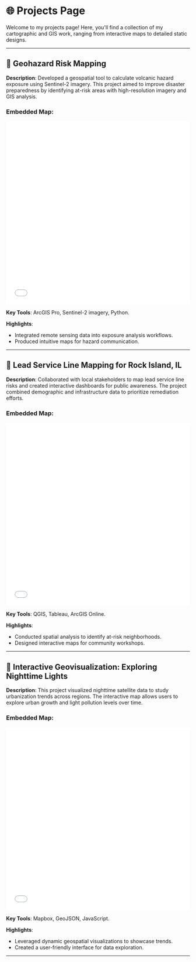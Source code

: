 # 🌐 Projects Page

Welcome to my projects page! Here, you'll find a collection of my cartographic and GIS work, ranging from interactive maps to detailed static designs.

---

## 🌋 Geohazard Risk Mapping
**Description**: Developed a geospatial tool to calculate volcanic hazard exposure using Sentinel-2 imagery. This project aimed to improve disaster preparedness by identifying at-risk areas with high-resolution imagery and GIS analysis.

### Embedded Map:
<embed src="maps/geohazard-risk-map.pdf" type="application/pdf" width="100%" height="500px" />

**Key Tools**: ArcGIS Pro, Sentinel-2 imagery, Python.

**Highlights**:
- Integrated remote sensing data into exposure analysis workflows.
- Produced intuitive maps for hazard communication.

---

## 🏡 Lead Service Line Mapping for Rock Island, IL
**Description**: Collaborated with local stakeholders to map lead service line risks and created interactive dashboards for public awareness. The project combined demographic and infrastructure data to prioritize remediation efforts.

### Embedded Map:
<embed src="maps/lead-service-line-map.pdf" type="application/pdf" width="100%" height="500px" />

**Key Tools**: QGIS, Tableau, ArcGIS Online.

**Highlights**:
- Conducted spatial analysis to identify at-risk neighborhoods.
- Designed interactive maps for community workshops.

---

## 🌌 Interactive Geovisualization: Exploring Nighttime Lights
**Description**: This project visualized nighttime satellite data to study urbanization trends across regions. The interactive map allows users to explore urban growth and light pollution levels over time.

### Embedded Map:
<embed src="maps/nighttime-lights-map.pdf" type="application/pdf" width="100%" height="500px" />

**Key Tools**: Mapbox, GeoJSON, JavaScript.

**Highlights**:
- Leveraged dynamic geospatial visualizations to showcase trends.
- Created a user-friendly interface for data exploration.

---


